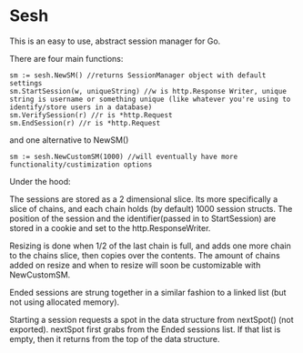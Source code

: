 # Sesh

This is an easy to use, abstract session manager for Go.


There are four main functions:

	sm := sesh.NewSM() //returns SessionManager object with default settings
	sm.StartSession(w, uniqueString) //w is http.Response Writer, unique string is username or something unique (like whatever you're using to identify/store users in a database)
	sm.VerifySession(r) //r is *http.Request
	sm.EndSession(r) //r is *http.Request

and one alternative to NewSM()
	
	sm := sesh.NewCustomSM(1000) //will eventually have more functionality/custimization options


Under the hood:

The sessions are stored as a 2 dimensional slice. Its more specifically a slice
of chains, and each chain holds (by default) 1000 session structs. The position
of the session and the identifier(passed in to StartSession) are stored in a cookie
and set to the http.ResponseWriter.


Resizing is done when 1/2 of the last chain is full, and adds one more chain to the 
chains slice, then copies over the contents. The amount of chains added on resize and
when to resize will soon be customizable with NewCustomSM.


Ended sessions are strung together in a similar fashion to a linked list (but not 
using allocated memory). 

Starting a session requests a spot in the data structure from nextSpot() (not exported).
nextSpot first grabs from the Ended sessions list. If that list is empty, then it returns
from the top of the data structure. 
